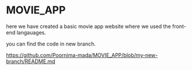 # MOVIE_APP
here we have created a basic movie app website where we used the front-end langauages.

you can find the code in new branch.

https://github.com/Poornima-mada/MOVIE_APP/blob/my-new-branch/README.md
